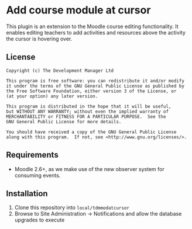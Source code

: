 Add course module at cursor
===========================

This plugin is an extension to the Moodle course editing functionality. It enables editing teachers to add activities
and resources above the activity the cursor is hovering over.

License
-------

    Copyright (c) The Development Manager Ltd

    This program is free software: you can redistribute it and/or modify
    it under the terms of the GNU General Public License as published by
    the Free Software Foundation, either version 3 of the License, or
    (at your option) any later version.

    This program is distributed in the hope that it will be useful,
    but WITHOUT ANY WARRANTY; without even the implied warranty of
    MERCHANTABILITY or FITNESS FOR A PARTICULAR PURPOSE.  See the
    GNU General Public License for more details.

    You should have received a copy of the GNU General Public License
    along with this program.  If not, see <http://www.gnu.org/licenses/>.

Requirements
------------

* Moodle 2.6+, as we make use of the new observer system for consuming events.

Installation
------------

1. Clone this repository into ````local/tdmmodatcursor````
2. Browse to Site Administration -> Notifications and allow the database upgrades to execute
